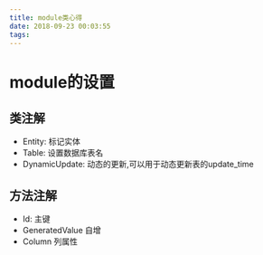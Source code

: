 ```yaml
---
title: module类心得
date: 2018-09-23 00:03:55
tags:
---
```

# module的设置 #

## 类注解 ##

- Entity: 标记实体
- Table: 设置数据库表名
- DynamicUpdate: 动态的更新,可以用于动态更新表的update_time

## 方法注解 ##

- Id: 主键
- GeneratedValue 自增
- Column 列属性
 




